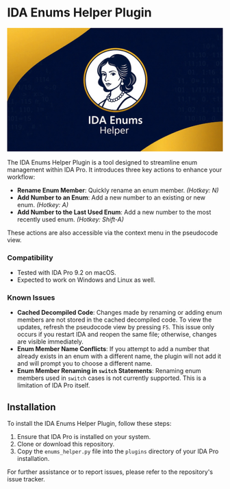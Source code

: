 # IDA Enums Helper Plugin

![logo](logo.jpg)

The IDA Enums Helper Plugin is a tool designed to streamline enum management within IDA Pro. It introduces three key actions to enhance your workflow:

- **Rename Enum Member**: Quickly rename an enum member. *(Hotkey: N)*
- **Add Number to an Enum**: Add a new number to an existing or new enum. *(Hotkey: A)*
- **Add Number to the Last Used Enum**: Add a new number to the most recently used enum. *(Hotkey: Shift-A)*

These actions are also accessible via the context menu in the pseudocode view.

### Compatibility
- Tested with IDA Pro 9.2 on macOS.
- Expected to work on Windows and Linux as well.

### Known Issues
- **Cached Decompiled Code**: Changes made by renaming or adding enum members are not stored in the cached decompiled code. To view the updates, refresh the pseudocode view by pressing `F5`. This issue only occurs if you restart IDA and reopen the same file; otherwise, changes are visible immediately.
- **Enum Member Name Conflicts**: If you attempt to add a number that already exists in an enum with a different name, the plugin will not add it and will prompt you to choose a different name.
- **Enum Member Renaming in `switch` Statements**: Renaming enum members used in `switch` cases is not currently supported. This is a limitation of IDA Pro itself.

## Installation
To install the IDA Enums Helper Plugin, follow these steps:

1. Ensure that IDA Pro is installed on your system.
2. Clone or download this repository.
3. Copy the `enums_helper.py` file into the `plugins` directory of your IDA Pro installation.

For further assistance or to report issues, please refer to the repository's issue tracker.